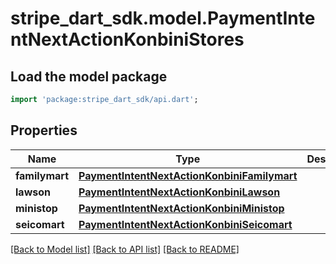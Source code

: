 # stripe_dart_sdk.model.PaymentIntentNextActionKonbiniStores

## Load the model package
```dart
import 'package:stripe_dart_sdk/api.dart';
```

## Properties
Name | Type | Description | Notes
------------ | ------------- | ------------- | -------------
**familymart** | [**PaymentIntentNextActionKonbiniFamilymart**](PaymentIntentNextActionKonbiniFamilymart.md) |  | [optional] 
**lawson** | [**PaymentIntentNextActionKonbiniLawson**](PaymentIntentNextActionKonbiniLawson.md) |  | [optional] 
**ministop** | [**PaymentIntentNextActionKonbiniMinistop**](PaymentIntentNextActionKonbiniMinistop.md) |  | [optional] 
**seicomart** | [**PaymentIntentNextActionKonbiniSeicomart**](PaymentIntentNextActionKonbiniSeicomart.md) |  | [optional] 

[[Back to Model list]](../README.md#documentation-for-models) [[Back to API list]](../README.md#documentation-for-api-endpoints) [[Back to README]](../README.md)


